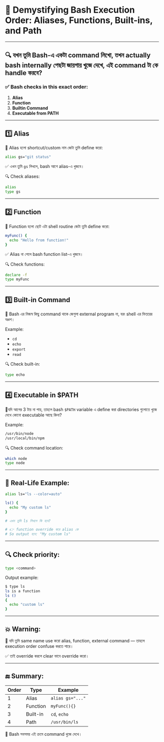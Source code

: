 # 🧠 Demystifying Bash Execution Order: Aliases, Functions, Built-ins, and Path

---

## 🔍 যখন তুমি Bash-এ একটা command লিখো, তখন actually bash internally পেছটা জায়গায় খুজে দেখে, এই command টা কে handle করবে?

### ✅ Bash checks in this exact order:

1. **Alias**
2. **Function**
3. **Builtin Command**
4. **Executable from PATH**

---

## 1️⃣ Alias

🔗 Alias হলো shortcut/custom নাম জেটা তুমি define করো:

```bash
alias gs="git status"
```

✅ এখন তুমি `gs` লিখলে, bash আগে alias-এ খুজবে।

🔍 Check aliases:

```bash
alias
type gs
```

---

## 2️⃣ Function

🔧 Function হলো ছোট এটা shell routine জেটা তুমি define করো:

```bash
myFunc() {
  echo "Hello from function!"
}
```

✅ Alias না পেলে bash function list-এ খুজবে।

🔍 Check functions:

```bash
declare -f
type myFunc
```

---

## 3️⃣ Built-in Command

🧱 Bash এর নিজস্ব কিছু command থাকে জেগুলা external program না, বরং shell এর ভিতরের অঙ্শ।

Example:

* `cd`
* `echo`
* `export`
* `read`

🔍 Check built-in:

```bash
type echo
```

---

## 4️⃣ Executable in \$PATH

🚣যদি আগের 3 টায় না পায়, তাহলে bash `$PATH` variable এ define করা directories গুলোতে খুজে দেখে কোনো executable আছে কিনা?

Example:

```bash
/usr/bin/node
/usr/local/bin/npm
```

🔍 Check command location:

```bash
which node
type node
```

---

## 🧪 Real-Life Example:

```bash
alias ls="ls --color=auto"

ls() {
  echo "My custom ls"
}

# এখন তুমি ls লিখলে কি হবে?

# 👉 function override করে alias কে
# So output হবে: "My custom ls"
```

---

## 🔍 Check priority:

```bash
type <command>
```

Output example:

```bash
$ type ls
ls is a function
ls ()
{
  echo "custom ls"
}
```

---

## 💥 Warning:

🔁 যদি তুমি same name use করো alias, function, external command — তাহলে execution order confuse করতে পারে।

✅ তাই override করলে clear ভাবে override করো।

---

## 🔚 Summary:

| Order | Type     | Example          |
| ----- | -------- | ---------------- |
| 1     | Alias    | `alias gs="..."` |
| 2     | Function | `myFunc(){}`     |
| 3     | Built-in | `cd`, `echo`     |
| 4     | Path     | `/usr/bin/ls`    |

🧠 Bash সবসময় এই ক্রমে command খুজে দেখে।

